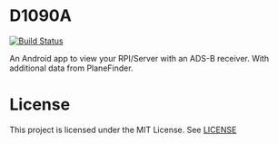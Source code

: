 # D1090A
[![Build Status](https://ci.vleeuwen.me/buildStatus/icon?job=D1090A/master)](https://ci.vleeuwen.me/job/D1090A/job/master/)

An Android app to view your RPI/Server with an ADS-B receiver. With additional data from PlaneFinder.

# License

This project is licensed under the MIT License.
See [LICENSE](LICENSE)
